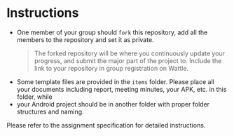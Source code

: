 # Instructions
- One member of your group should `fork` this repository, add all the members to the repository and set it as private.
    > The forked repository will be where you continuously update your progress, and 
    submit the major part of the project to.
    Include the link to your repository in group registration on Wattle.
- Some template files are provided in the `items` folder. Please place all your documents including report, meeting minutes, your APK, etc. in this folder, while 
- your Android project should be in another folder with proper folder structures and naming.

Please refer to the assignment specification for detailed instructions.
